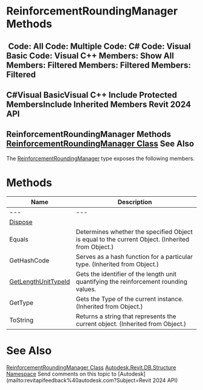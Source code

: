 # ReinforcementRoundingManager Methods

﻿
 Code: All Code: Multiple Code: C# Code: Visual Basic Code: Visual C++  Members: Show All Members: Filtered Members: Filtered Members: Filtered   
---  
C#Visual BasicVisual C++
Include Protected MembersInclude Inherited Members
Revit 2024 API  
---  
ReinforcementRoundingManager Methods  
[ReinforcementRoundingManager Class](35970bc8-fcb2-42f9-fb6f-38ca919e5e2d.md "ReinforcementRoundingManager Class") See Also  
---  
The [ReinforcementRoundingManager](35970bc8-fcb2-42f9-fb6f-38ca919e5e2d.md "ReinforcementRoundingManager Class") type exposes the following members.
# Methods
| Name | Description |
| --- | --- |
| --- | --- | --- |
| [Dispose](51ea7332-9713-a8d1-986f-f9b3fc84a44e.md "Dispose Method") |
| Equals | Determines whether the specified Object is equal to the current Object. (Inherited from Object.) |
| GetHashCode | Serves as a hash function for a particular type.  (Inherited from Object.) |
| [GetLengthUnitTypeId](e52e5896-ed08-c01a-c059-2e37ccb3e788.md "GetLengthUnitTypeId Method") | Gets the identifier of the length unit quantifying the reinforcement rounding values. |
| GetType | Gets the Type of the current instance. (Inherited from Object.) |
| ToString | Returns a string that represents the current object. (Inherited from Object.) |

# See Also
[ReinforcementRoundingManager Class](35970bc8-fcb2-42f9-fb6f-38ca919e5e2d.md "ReinforcementRoundingManager Class")
[Autodesk.Revit.DB.Structure Namespace](d586b341-f687-9d90-e96d-255806b7d4fc.md "Autodesk.Revit.DB.Structure Namespace")
Send comments on this topic to [Autodesk](mailto:revitapifeedback%40autodesk.com?Subject=Revit 2024 API)